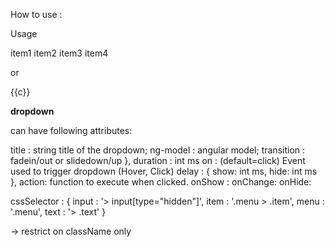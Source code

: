 How to use : 


Usage

<dropdown title="my dropdown" ng-model="dropdown_model" open="true">
    <dropdown-group>item1</dropdown-group>
    <dropdown-group>item2</dropdown-group>
    <dropdown-group>item3</dropdown-group>
    <dropdown-group>item4</dropdown-group>
</dropdown>

or

<dropdown title="my dropdown" ng-model="category_model">
    <dropdown-group title="c" ng-repeat="c in catetories">{{c}}</dropdown-group>
</dropdown>

**dropdown**

can have following attributes:

title           : string title of the dropdown;
ng-model        : angular model;
transition  : 
    fadein/out  or slidedown/up
},
duration : int ms
on : (default=click)	Event used to trigger dropdown (Hover, Click)
delay : {
    show:  int ms, 
    hide: int ms
},
action: function to execute when clicked.
onShow : 
onChange: 
onHide: 


cssSelector : {
  input : '> input[type="hidden"]',
  item  : '.menu > .item',
  menu  : '.menu',
  text  : '> .text'
}


-> restrict on className only

